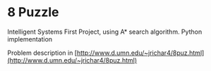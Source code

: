 # 8 Puzzle
Intelligent Systems First Project, using A* search algorithm. Python implementation


Problem description in [http://www.d.umn.edu/~jrichar4/8puz.html](http://www.d.umn.edu/~jrichar4/8puz.html)
